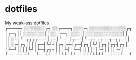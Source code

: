 # dotfiles
My weak-ass dotfiles
┌───┬┐░░░░░░░┌┐░░┌───┐░░░┌┐░░░░░░░░░░░░┌┐
│┌─┐││░░░░░░░││░░│┌─┐│░░░││░░░░░░░░░░░░││
││░└┤└─┬┐┌┬──┤│┌┐│└─┘├┬──┤└─┬┐┌┬──┬─┐┌─┘│
││░┌┤┌┐││││┌─┤└┘┘│┌┐┌┼┤┌─┤┌┐│└┘│┌┐│┌┐┤┌┐│
│└─┘││││└┘│└─┤┌┐┐│││└┤│└─┤││││││└┘││││└┘│
└───┴┘└┴──┴──┴┘└┘└┘└─┴┴──┴┘└┴┴┴┴──┴┘└┴──┘

